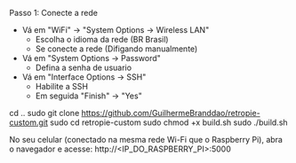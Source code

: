 

Passo 1: Conecte a rede
- Vá em "WiFi" -> "System Options -> Wireless LAN"
	- Escolha o idioma da rede (BR Brasil)
	- Se conecte a rede (Difigando manualmente)
- Vá em "System Options -> Password"
	- Defina a senha de usuario
- Vá em "Interface Options -> SSH"
	- Habilite a SSH 
    - Em seguida "Finish" -> "Yes"




cd ..
sudo git clone https://github.com/GuilhermeBranddao/retropie-custom.git
sudo cd retropie-custom
sudo chmod +x build.sh
sudo ./build.sh


No seu celular (conectado na mesma rede Wi-Fi que o Raspberry Pi), abra o navegador e acesse: http://<IP_DO_RASPBERRY_PI>:5000


